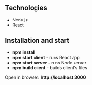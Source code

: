 ## Technologies

  - Node.js
  - React

## Installation and start

  - **npm install**
  - **npm start client** - runs React app 
  - **npm start server** - runs Node server
  - **npm build client** - builds client's files 

Open in browser: **http://localhost:3000**
